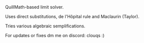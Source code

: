 QuillMath-based limit solver.

Uses direct substitutions, de l'Hôpital rule and Maclaurin (Taylor).

Tries various algebraic semplifications.

For updates or fixes dm me on discord: clouqs  :)

